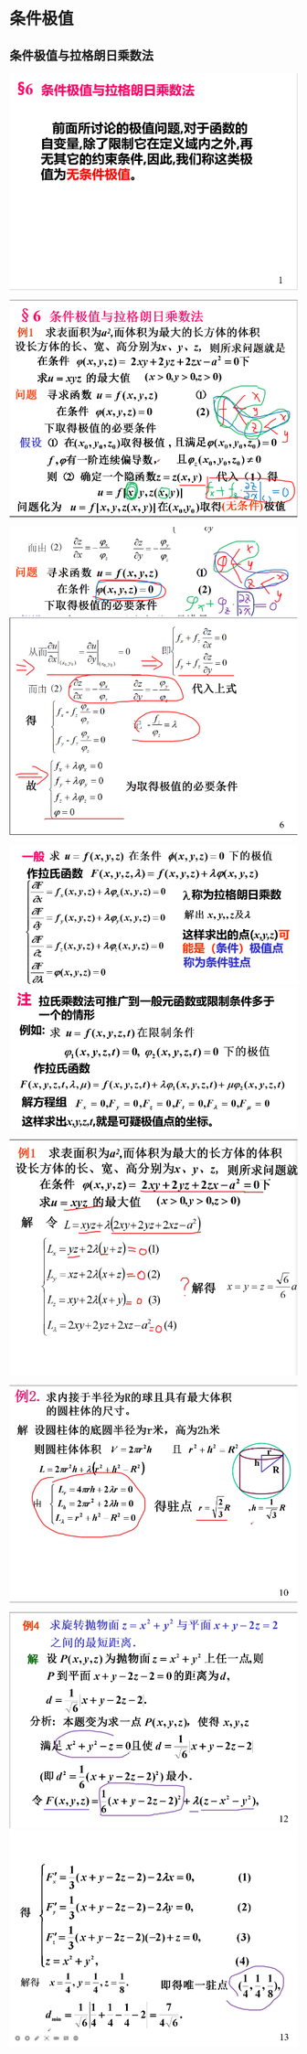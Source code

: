 # 条件极值
## 条件极值与拉格朗日乘数法
![](assets/2022-08-25-09-09-19.png)

![](assets/2022-08-25-10-53-57.png)

![](assets/2022-08-25-11-01-25.png)
![](assets/2022-08-25-11-09-53.png)

![](assets/2022-08-25-09-15-15.png)
![](assets/2022-08-25-11-52-39.png)

![](assets/2022-08-25-11-23-06.png)

![](assets/2022-08-25-11-34-29.png)

![](assets/2022-08-25-11-53-25.png)
![](assets/2022-08-25-11-54-51.png)